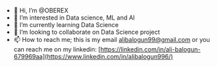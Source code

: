 - 👋 Hi, I’m @OBEREX
- 👀 I’m interested in Data science, ML and AI
- 🌱 I’m currently learning Data Science
- 💞️ I’m looking to collaborate on Data Science project
- 📫 How to reach me; this is my email alibalogun99@gmail.com or you can reach me on my linkedin: [https://linkedin.com/in/ali-balogun-679969aa](https://www.linkedin.com/in/alibalogun996/)

<!---
OBEREX/OBEREX is a ✨ special ✨ repository because its `README.md` (this file) appears on your GitHub profile.
You can click the Preview link to take a look at your changes.
--->

